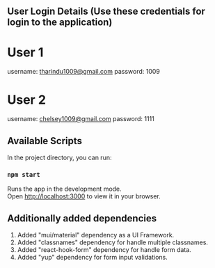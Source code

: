 
## User Login Details (Use these credentials for login to the application)

User 1
===========
username: tharindu1009@gmail.com
password: 1009

User 2
===========
username: chelsey1009@gmail.com
password: 1111


## Available Scripts

In the project directory, you can run:

### `npm start`

Runs the app in the development mode.\
Open [http://localhost:3000](http://localhost:3000) to view it in your browser.


## Additionally added dependencies

1. Added "mui/material" dependency as a UI Framework.
3. Added "classnames" dependency for handle multiple classnames.
4. Added "react-hook-form" dependency for handle form data.
5. Added "yup" dependency for form input validations.
